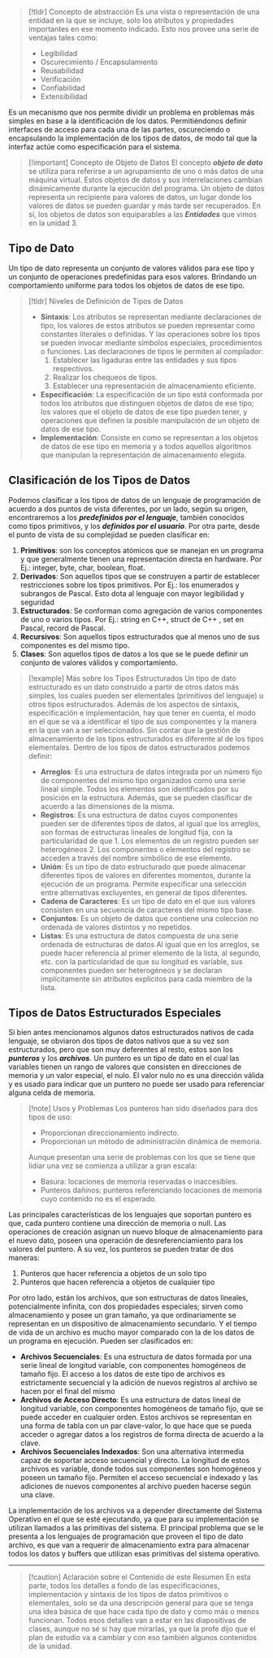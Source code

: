 >[!tldr] Concepto de abstracción
>Es una vista o representación de una entidad en la que se incluye, solo los atributos y propiedades importantes en ese momento indicado. Esto nos provee una serie de ventajas tales como:
>- Legibilidad
>- Oscurecimiento / Encapsulamiento
>- Reusabilidad
>- Verificación
>- Confiabilidad
>- Extensibilidad

Es un mecanismo que nos permite dividir un problema en problemas más simples en base a la identificación de los datos. Permitiéndonos definir interfaces de acceso para cada una de las partes, oscureciendo o encapsulando la implementación de los tipos de datos, de modo tal que la interfaz actúe como especificación para el sistema.

>[!important] Concepto de Objeto de Datos
>El concepto ***objeto de dato*** se utiliza para referirse a un agrupamiento de uno o más datos de una máquina virtual. Estos objetos de datos y sus interrelaciones cambian dinámicamente durante la ejecución del programa.
>Un objeto de datos representa un recipiente para valores de datos, un lugar donde los valores de datos se pueden guardar y más tarde ser recuperados. En sí, los objetos de datos son equiparables a las ***Entidades*** que vimos en la unidad 3.

## Tipo de Dato

Un tipo de dato representa un conjunto de valores válidos para ese tipo y un conjunto de operaciones predefinidas para esos valores. Brindando un comportamiento uniforme para todos los objetos de datos de ese tipo.

>[!tldr] Niveles de Definición de Tipos de Datos
>- **Sintaxis**: Los atributos se representan mediante declaraciones de tipo, los valores de estos atributos se pueden representar como constantes literales o definidas. Y las operaciones sobre los tipos se pueden invocar mediante símbolos especiales, procedimientos o funciones. Las declaraciones de tipos le permiten al compilador:
>	1. Establecer las ligaduras entre las entidades y sus tipos respectivos.
>	2. Realizar los chequeos de tipos.
>	3. Establecer una representación de almacenamiento eficiente.
>- **Especificación**: La especificación de un tipo está conformada por todos los atributos que distinguen objetos de datos de ese tipo; los valores que el objeto de datos de ese tipo pueden tener, y operaciones que definen la posible manipulación de un objeto de datos de ese tipo.
>- **Implementación**: Consiste en como se representan a los objetos de datos de ese tipo en memoria y a todos aquellos algoritmos que manipulan la representación de almacenamiento elegida.

## Clasificación de los Tipos de Datos

Podemos clasificar a los tipos de datos de un lenguaje de programación de acuerdo a dos puntos de vista diferentes, por un lado, según su origen, encontraremos a los ***predefinidos por el lenguaje***, también conocidos como tipos primitivos, y los ***definidos por el usuario***.
Por otra parte, desde el punto de vista de su complejidad se pueden clasificar en:
1. **Primitivos**: son los conceptos atómicos que se manejan en un programa y que generalmente tienen una representación directa en hardware. Por Ej.: integer, byte, char, boolean, float.
2. **Derivados**: Son aquellos tipos que se construyen a partir de establecer restricciones sobre los tipos primitivos. Por Ej.: los enumerados y subrangos de Pascal. Esto dota al lenguaje con mayor legibilidad y seguridad
3. **Estructurados**: Se conforman como agregación de varios componentes de uno o varios tipos. Por Ej.: string en C++, struct de C++ , set en Pascal, record de Pascal.
4. **Recursivos**: Son aquellos tipos estructurados que al menos uno de sus componentes es del mismo tipo.
5. **Clases**: Son aquellos tipos de datos a los que se le puede definir un conjunto de valores válidos y comportamiento.

>[!example] Más sobre los Tipos Estructurados
>Un tipo de dato estructurado es un dato construido a partir de otros datos más simples, los cuales pueden ser elementales (primitivos del lenguaje) u otros tipos estructurados.
>Además de los aspectos de sintaxis, especificación e implementación, hay que tener en cuenta, el modo en el que se va a identificar el tipo de sus componentes y la manera en la que van a ser seleccionados. Sin contar que la gestión de almacenamiento de los tipos estructurados es diferente al de los tipos elementales.
>Dentro de los tipos de datos estructurados podemos definir:
>- **Arreglos**: Es una estructura de datos integrada por un número fijo de componentes del mismo tipo organizados como una serie lineal simple. Todos los elementos son identificados por su posición en la estructura. Además, que se pueden clasificar de acuerdo a las dimensiones de la misma.
>- **Registros**: Es una estructura de datos cuyos componentes pueden ser de diferentes tipos de datos, al igual que los arreglos, son formas de estructuras lineales de longitud fija, con la particularidad de que 1. Los elementos de un registro pueden ser heterogéneos 2. Los componentes o elementos del registro se acceden a través del nombre simbólico de ese elemento.
>- **Unión**: Es un tipo de dato estructurado que puede almacenar diferentes tipos de valores en diferentes momentos, durante la ejecución de un programa. Permite especificar una selección entre alternativas excluyentes, en general de tipos diferentes.
>- **Cadena de Caracteres**: Es un tipo de dato en el que sus valores consisten en una secuencia de caracteres del mismo tipo base.
>- **Conjuntos**: Es un objeto de datos que contiene una colección no ordenada de valores distintos y no repetidos.
>- **Listas**: Es una estructura de datos compuesta de una serie ordenada de estructuras de datos Al igual que en los arreglos, se puede hacer referencia al primer elemento de la lista, al segundo, etc. con la particularidad de que su longitud es variable, sus componentes pueden ser heterogéneos y se declaran implícitamente sin atributos explícitos para cada miembro de la lista.

## Tipos de Datos Estructurados Especiales

Si bien antes mencionamos algunos datos estructurados nativos de cada lenguaje, se obviaron dos tipos de datos nativos que a su vez son estructurados, pero que son muy deferentes al resto, estos son los ***punteros*** y los ***archivos***.
Un puntero es un tipo de dato en el cual las variables tienen un rango de valores que consisten en direcciones de memoria y un valor especial, el nulo. El valor nulo no es una dirección válida y es usado para indicar que un puntero no puede ser usado para referenciar alguna celda de memoria.

>[!note] Usos y Problemas
>Los punteros han sido diseñados para dos tipos de uso:
>- Proporcionan direccionamiento indirecto.
>- Proporcionan un método de administración dinámica de memoria.
>
>Aunque presentan una serie de problemas con los que se tiene que lidiar una vez se comienza a utilizar a gran escala:
>- Basura: locaciones de memoria reservadas o inaccesibles.
>- Punteros dañinos: punteros referenciando locaciones de memoria cuyo contenido no es el esperado.

Las principales características de los lenguajes que soportan puntero es que, cada puntero contiene una dirección de memoria o null. Las operaciones de creación asignan un nuevo bloque de almacenamiento para el nuevo dato, poseen una operación de desreferenciamiento para los valores del puntero. A su vez, los punteros se pueden tratar de dos maneras:
1. Punteros que hacer referencia a objetos de un solo tipo
2. Punteros que hacen referencia a objetos de cualquier tipo

Por otro lado, están los archivos, que son estructuras de datos lineales, potencialmente infinita, con dos propiedades especiales; sirven como almacenamiento y posee un gran tamaño, ya que ordinariamente se representan en un dispositivo de almacenamiento secundario. Y el tiempo de vida de un archivo es mucho mayor comparado con la de los datos de un programa en ejecución. Pueden ser clasificados en:

- **Archivos Secuenciales**: Es una estructura de datos formada por una serie lineal de longitud variable, con componentes homogéneos de tamaño fijo. El acceso a los datos de este tipo de archivos es estrictamente secuencial y la adición de nuevos registros al archivo se hacen por el final del mismo
- **Archivos de Acceso Directo**: Es una estructura de datos lineal de longitud variable, con componentes homogéneos de tamaño fijo, que se puede acceder en cualquier orden. Estos archivos se representan en una forma de tabla con un par clave-valor, lo que hace que se pueda acceder o agregar datos a los registros de forma directa de acuerdo a la clave.
- **Archivos Secuenciales Indexados**: Son una alternativa intermedia capaz de soportar acceso secuencial y directo. La longitud de estos archivos es variable, donde todos sus componentes son homogéneos y poseen un tamaño fijo. Permiten el acceso secuencial e indexado y las adiciones de nuevos componentes al archivo pueden hacerse según una clave.

La implementación de los archivos va a depender directamente del Sistema Operativo en el que se esté ejecutando, ya que para su implementación se utilizan llamados a las primitivas del sistema.
El principal problema que se le presenta a los lenguajes de programación que proveen el tipo de dato archivo, es que van a requerir de almacenamiento extra para almacenar todos los datos y buffers que utilizan esas primitivas del sistema operativo.

---
>[!caution] Aclaración sobre el Contenido de este Resumen
>En esta parte, todos los detalles a fondo de las especificaciones, implementación y sintaxis de los tipos de datos primitivos o elementales, solo se da una descripción general para que se tenga una idea básica de que hace cada tipo de dato y como más o menos funcionan.
>Todos esos detalles van a estar en las diapositivas de clases, aunque no sé si hay que mirarlas, ya que la profe dijo que el plan de estudio va a cambiar y con eso también algunos contenidos de la unidad.


